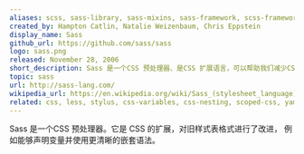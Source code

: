 ```yaml
---
aliases: scss, sass-library, sass-mixins, sass-framework, scss-framework, sass-embedded, node-sass, libsass
created_by: Hampton Catlin, Natalie Weizenbaum, Chris Eppstein
display_name: Sass
github_url: https://github.com/sass/sass
logo: sass.png
released: November 28, 2006
short_description: Sass 是一个CSS 预处理器、是CSS 扩展语言，可以帮助我们减少CSS 重复的代码。
topic: sass
url: http://sass-lang.com/
wikipedia_url: https://en.wikipedia.org/wiki/Sass_(stylesheet_language)
related: css, less, stylus, css-variables, css-nesting, scoped-css, yaml, haml, multiple-inheritance, css-modules
---
```

Sass 是一个CSS 预处理器。它是 CSS 的扩展，对旧样式表格式进行了改进， 例如能够声明变量并使用更清晰的嵌套语法。